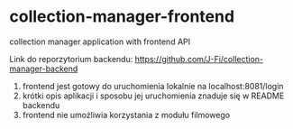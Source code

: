 # collection-manager-frontend
collection manager application with frontend API

Link do reporzytorium backendu:
https://github.com/J-Fi/collection-manager-backend

1) frontend jest gotowy do uruchomienia lokalnie na localhost:8081/login
2) krótki opis aplikacji i sposobu jej uruchomienia znaduje się w README backendu
3) frontend nie umożliwia korzystania z modułu filmowego
